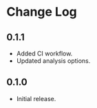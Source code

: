 # Change Log

## 0.1.1

- Added CI workflow.
- Updated analysis options.

## 0.1.0

- Initial release.
